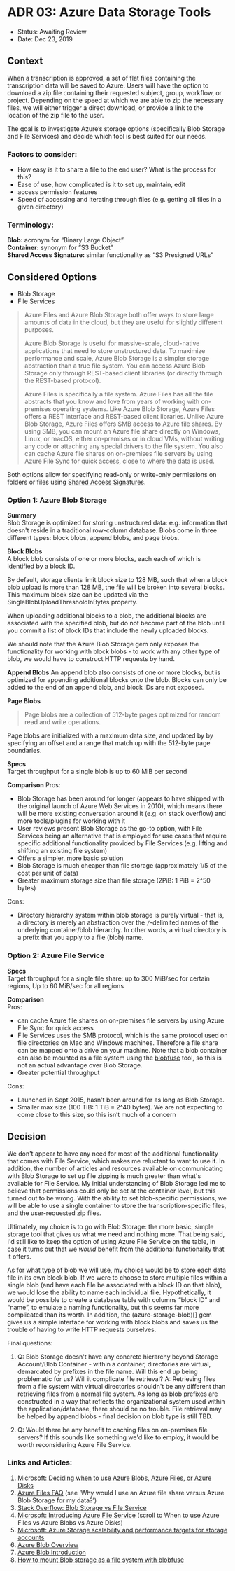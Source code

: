 # ADR 03: Azure Data Storage Tools

* Status: Awaiting Review
* Date: Dec 23, 2019

## Context

When a transcription is approved, a set of flat files containing the transcription data will be saved to Azure. Users will have the option to download a zip file containing their requested subject, group, workflow, or project. Depending on the speed at which we are able to zip the necessary files, we will either trigger a direct download, or provide a link to the location of the zip file to the user. 

The goal is to investigate Azure’s storage options (specifically Blob Storage and File Services) and decide which tool is best suited for our needs.

### Factors to consider:

* How easy is it to share a file to the end user? What is the process for this?
* Ease of use, how complicated is it to set up, maintain, edit
* access permission features
* Speed of accessing and iterating through files (e.g. getting all files in a given directory)

### Terminology:

**Blob:** acronym for “Binary Large Object”  
**Container:** synonym for ”S3 Bucket”  
**Shared Access Signature:** similar functionality as “S3 Presigned URLs”

## Considered Options

* Blob Storage
* File Services

> Azure Files and Azure Blob Storage both offer ways to store large amounts of data in the cloud, but they are useful for slightly different purposes.
>
> Azure Blob Storage is useful for massive-scale, cloud-native applications that need to store unstructured data. To maximize performance and scale, Azure Blob Storage is a simpler storage abstraction than a true file system. You can access Azure Blob Storage only through REST-based client libraries (or directly through the REST-based protocol).
>
> Azure Files is specifically a file system. Azure Files has all the file abstracts that you know and love from years of working with on-premises operating systems. Like Azure Blob Storage, Azure Files offers a REST interface and REST-based client libraries. Unlike Azure Blob Storage, Azure Files offers SMB access to Azure file shares. By using SMB, you can mount an Azure file share directly on Windows, Linux, or macOS, either on-premises or in cloud VMs, without writing any code or attaching any special drivers to the file system. You also can cache Azure file shares on on-premises file servers by using Azure File Sync for quick access, close to where the data is used.

Both options allow for specifying read-only or write-only permissions on folders or files using [Shared Access Signatures](https://docs.microsoft.com/en-us/rest/api/storageservices/create-user-delegation-sas).

### Option 1: Azure Blob Storage

__**Summary**__  
Blob Storage is optimized for storing unstructured data: e.g. information that doesn't reside in a traditional row-column database. Blobs come in three different types: block blobs, append blobs, and page blobs.

**Block Blobs**  
A block blob consists of one or more blocks, each each of which is identified by a block ID. 

By default, storage clients limit block size to 128 MB, such that when a block blob upload is more than 128 MB, the file will be broken into several blocks. This maximum block size can be updated via the SingleBlobUploadThresholdInBytes property. 

When uploading additional blocks to a blob, the additional blocks are associated with the specified blob, but do not become part of the blob until you commit a list of block IDs that include the newly uploaded blocks.

We should note that the Azure Blob Storage gem only exposes the functionality for working with block blobs - to work with any other type of blob, we would have to construct HTTP requests by hand.

**Append Blobs**
An append blob also consists of one or more blocks, but is optimized for appending additional blocks onto the blob. Blocks can only be added to the end of an append blob, and block IDs are not exposed.

**Page Blobs**
>Page blobs are a collection of 512-byte pages optimized for random read and write operations.

Page blobs are initialized with a maximum data size, and updated by by specifying an offset and a range that match up with the 512-byte page boundaries.

__**Specs**__  
Target throughput for a single blob is up to 60 MiB per second

__**Comparison**__
Pros:
- Blob Storage has been around for longer (appears to have shipped with the original launch of Azure Web Services in 2010), which means there will be more existing conversation around it (e.g. on stack overflow) and more tools/plugins for working with it
- User reviews present Blob Storage as the go-to option, with File Services being an alternative that is employed for use cases that require specific additional functionality provided by File Services (e.g. lifting and shifting an existing file system)
- Offers a simpler, more basic solution
- Blob Storage is much cheaper than file storage (approximately 1/5 of the cost per unit of data)
- Greater maximum storage size than file storage (2PiB: 1 PiB = 2^50 bytes)

Cons: 
- Directory hierarchy system within blob storage is purely virtual - that is, a directory is merely an abstraction over the `/`-delimited names of the underlying container/blob hierarchy. In other words, a virtual directory is a prefix that you apply to a file (blob) name.

### Option 2: Azure File Service

__**Specs**__  
Target throughput for a single file share: up to 300 MiB/sec for certain regions, Up to 60 MiB/sec for all regions

__**Comparison**__  
Pros: 
- can cache Azure file shares on on-premises file servers by using Azure File Sync for quick access
- File Services uses the SMB protocol, which is the same protocol used on file directories on Mac and Windows machines. Therefore a file share can be mapped onto a drive on your machine. Note that a blob container can also be mounted as a file system using the [blobfuse](https://docs.microsoft.com/en-us/azure/storage/blobs/storage-how-to-mount-container-linux) tool, so this is not an actual advantage over Blob Storage.
- Greater potential throughput

Cons:
- Launched in Sept 2015, hasn't been around for as long as Blob Storage.
- Smaller max size (100 TiB: 1 TiB = 2^40 bytes). We are not expecting to come close to this size, so this isn’t much of a concern

## Decision

We don't appear to have any need for most of the additional functionality that comes with File Service, which makes me reluctant to want to use it. In addition, the number of articles and resources available on communicating with Blob Storage to set up file zipping is much greater than what's available for File Service. My initial understanding of Blob Storage led me to believe that permissions could only be set at the container level, but this turned out to be wrong. With the ability to set blob-specific permissions, we will be able to use a single container to store the transcription-specific files, and the user-requested zip files.

Ultimately, my choice is to go with Blob Storage: the more basic, simple storage tool that gives us what we need and nothing more. That being said, I'd still like to keep the option of using Azure File Service on the table, in case it turns out that we *would* benefit from the additional functionality that it offers.

As for what type of blob we will use, my choice would be to store each data file in its own block blob. If we were to choose to store multiple files within a single blob (and have each file be associated with a block ID on that blob), we would lose the ability to name each individual file. Hypothetically, it would be possible to create a database table with columns “block ID” and “name”, to emulate a naming functionality, but this seems far more complicated than its worth. In addition, the (azure-storage-blob)[] gem gives us a simple interface for working with block blobs and saves us the trouble of having to write HTTP requests ourselves.

Final questions:
1. Q: Blob Storage doesn't have any concrete hierarchy beyond Storage Account/Blob Container - within a container, directories are virtual, demarcated by prefixes in the file name. Will this end up being problematic for us? Will it complicate file retrieval?
A: Retrieving files from a file system with virtual directories shouldn't be any different than retrieving files from a normal file system. As long as blob prefixes are constructed in a way that reflects the organizational system used within the application/database, there should be no trouble. File retrieval may be helped by append blobs - final decision on blob type is still TBD.

2. Q: Would there be any benefit to caching files on on-premises file servers? If this sounds like something we'd like to employ, it would be worth reconsidering Azure File Service.


### Links and Articles:
1. [Microsoft: Deciding when to use Azure Blobs, Azure Files, or Azure Disks](https://docs.microsoft.com/en-us/azure/storage/common/storage-decide-blobs-files-disks)
2. [Azure Files FAQ](https://docs.microsoft.com/en-us/azure/storage/files/storage-files-faq) (see ‘Why would I use an Azure file share versus Azure Blob Storage for my data?’) 
3. [Stack Overflow: Blob Storage vs File Service](https://stackoverflow.com/questions/24880430/azure-blob-storage-vs-file-service)
4. [Microsoft: Introducing Azure File Service](https://blogs.msdn.microsoft.com/windowsazurestorage/2014/05/12/introducing-microsoft-azure-file-service/) (scroll to When to use Azure Files vs Azure Blobs vs Azure Disks)
5. [Microsoft: Azure Storage scalability and performance targets for storage accounts](https://docs.microsoft.com/en-us/azure/storage/common/storage-scalability-targets)
6. [Azure Blob Overview](https://docs.microsoft.com/en-us/azure/storage/blobs/storage-blobs-overview)
7. [Azure Blob Introduction](https://docs.microsoft.com/en-us/azure/storage/blobs/storage-blobs-introduction)
8. [How to mount Blob storage as a file system with blobfuse](https://docs.microsoft.com/en-us/azure/storage/blobs/storage-how-to-mount-container-linux)
